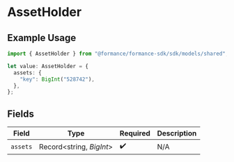 # AssetHolder

## Example Usage

```typescript
import { AssetHolder } from "@formance/formance-sdk/sdk/models/shared";

let value: AssetHolder = {
  assets: {
    "key": BigInt("528742"),
  },
};
```

## Fields

| Field                    | Type                     | Required                 | Description              |
| ------------------------ | ------------------------ | ------------------------ | ------------------------ |
| `assets`                 | Record<string, *BigInt*> | :heavy_check_mark:       | N/A                      |